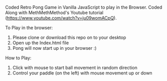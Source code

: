 Coded Retro Pong Game in Vanilla JavaScript to play in the Browser. Coded Along with MethMethMethod's Youtube tutorial (https://www.youtube.com/watch?v=ju09womACpQ).

To Play in the browser:

1. Please clone or download this repo on to your desktop
2. Open up the Index.html file
3. Pong will now start up in your browser :)

How to Play:

1. Click with mouse to start ball movement in random direction
2. Control your paddle (on the left) with mouse movement up or down 
